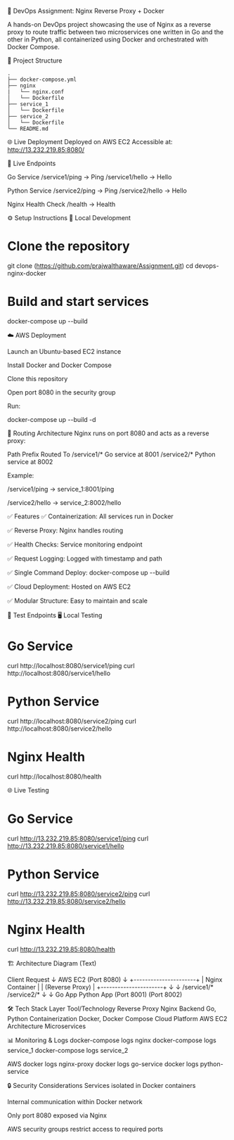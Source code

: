 🚀 DevOps Assignment: Nginx Reverse Proxy + Docker

A hands-on DevOps project showcasing the use of Nginx as a reverse proxy to route traffic between two microservices one written in Go and the other in Python, all containerized using Docker and orchestrated with Docker Compose.

📁 Project Structure

```
.
├── docker-compose.yml
├── nginx
|   └── nginx.conf
│   └── Dockerfile
├── service_1
│   └── Dockerfile
├── service_2
│   └── Dockerfile
└── README.md
```



🌐 Live Deployment
Deployed on AWS EC2
Accessible at: http://13.232.219.85:8080/

🔗 Live Endpoints

Go Service
/service1/ping → Ping
/service1/hello → Hello

Python Service
/service2/ping → Ping
/service2/hello → Hello

Nginx Health Check
/health → Health

⚙️ Setup Instructions
🔧 Local Development

# Clone the repository
git clone (https://github.com/prajwalthaware/Assignment.git)
cd devops-nginx-docker

# Build and start services

docker-compose up --build

☁️ AWS Deployment

Launch an Ubuntu-based EC2 instance

Install Docker and Docker Compose

Clone this repository

Open port 8080 in the security group

Run:

docker-compose up --build -d


🔀 Routing Architecture
Nginx runs on port 8080 and acts as a reverse proxy:

Path Prefix	Routed To
/service1/*	Go service at 8001
/service2/*	Python service at 8002

Example:

/service1/ping → service_1:8001/ping

/service2/hello → service_2:8002/hello

✅ Features
✅ Containerization: All services run in Docker

✅ Reverse Proxy: Nginx handles routing

✅ Health Checks: Service monitoring endpoint

✅ Request Logging: Logged with timestamp and path

✅ Single Command Deploy: docker-compose up --build

✅ Cloud Deployment: Hosted on AWS EC2

✅ Modular Structure: Easy to maintain and scale

🧪 Test Endpoints
🖥️ Local Testing

# Go Service
curl http://localhost:8080/service1/ping
curl http://localhost:8080/service1/hello

# Python Service
curl http://localhost:8080/service2/ping
curl http://localhost:8080/service2/hello

# Nginx Health
curl http://localhost:8080/health

🌐 Live Testing

# Go Service
curl http://13.232.219.85:8080/service1/ping
curl http://13.232.219.85:8080/service1/hello

# Python Service
curl http://13.232.219.85:8080/service2/ping
curl http://13.232.219.85:8080/service2/hello

# Nginx Health
curl http://13.232.219.85:8080/health


🏗 Architecture Diagram (Text)

Client Request
     ↓
 AWS EC2 (Port 8080)
     ↓
+----------------------+
|   Nginx Container    |
|   (Reverse Proxy)    |
+----------------------+
       ↓         ↓
 /service1/*   /service2/*
    ↓             ↓
 Go App       Python App
 (Port 8001)  (Port 8002)

 
🛠 Tech Stack
Layer	Tool/Technology
Reverse Proxy	Nginx
Backend	Go, Python
Containerization	Docker, Docker Compose
Cloud Platform	AWS EC2
Architecture	Microservices

📊 Monitoring & Logs
docker-compose logs nginx
docker-compose logs service_1
docker-compose logs service_2

AWS
docker logs nginx-proxy
docker logs go-service
docker logs python-service

🔒 Security Considerations
Services isolated in Docker containers

Internal communication within Docker network

Only port 8080 exposed via Nginx

AWS security groups restrict access to required ports
